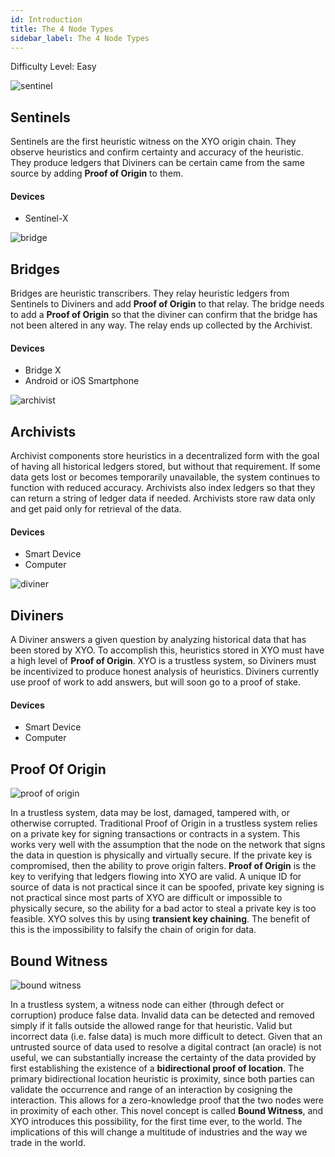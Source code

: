 ```yaml
---
id: Introduction
title: The 4 Node Types 
sidebar_label: The 4 Node Types
---
```

<div class="alert alert-primary text-center" role="alert">
  Difficulty Level: Easy
</div>

![sentinel](assets/sentinal_beacons.png)

## Sentinels

Sentinels are the first heuristic witness on the XYO origin chain. They observe heuristics and confirm certainty and accuracy of the heuristic. They produce ledgers that Diviners can be certain came from the same source by adding **Proof of Origin** to them.

#### Devices
- Sentinel-X

![bridge](assets/bridge_xyo.png)
## Bridges

Bridges are heuristic transcribers. They relay heuristic ledgers from Sentinels to Diviners and add **Proof of Origin** to that relay. The bridge needs to add a **Proof of Origin** so that the diviner can confirm that the bridge has not been altered in any way. The relay ends up collected by the Archivist.

#### Devices
- Bridge X
- Android or iOS Smartphone


![archivist](assets/archivist_xyo.svg)
## Archivists

Archivist components store heuristics in a decentralized form with the goal of having all historical ledgers stored, but without that requirement. If some data gets lost or becomes temporarily unavailable, the system continues to function with reduced accuracy. Archivists also index ledgers so that they can return a string of ledger data if needed. Archivists store raw data only and get paid only for retrieval of the data. 

#### Devices
- Smart Device
- Computer 


![diviner](assets/diviner_xyo.svg)
## Diviners

A Diviner answers a given question by analyzing historical data that has been stored by XYO. To accomplish this, heuristics stored in XYO must have a high level of **Proof of Origin**. XYO is a trustless system, so Diviners must be incentivized to produce honest analysis of heuristics. Diviners currently use proof of work to add answers, but will soon go to a proof of stake. 

#### Devices
- Smart Device
- Computer


## Proof Of Origin
![proof of origin](assets/proof_of_origin.png)

In a trustless system, data may be lost, damaged, tampered with, or otherwise corrupted. Traditional Proof of Origin in a trustless system relies on a private key for signing transactions or contracts in a system. This works very well with the assumption that the node on the network that signs the data in question is physically and virtually secure. If the private key is compromised, then the ability to prove origin falters. **Proof of Origin** is the key to verifying that ledgers flowing into XYO are valid. A unique ID for source of data is not practical since it can be spoofed, private key signing is not practical since most parts of XYO are difficult or impossible to physically secure, so the ability for a bad actor to steal a private key is too feasible. XYO solves this by using **transient key chaining**. The benefit of this is the impossibility to falsify the chain of origin for data. 

## Bound Witness
![bound witness](assets/bound_witness.png)

In a trustless system, a witness node can either (through defect or corruption) produce false data. Invalid data can be detected and removed simply if it falls outside the allowed range for that heuristic. Valid but incorrect data (i.e. false data) is much more difficult to detect. Given that an untrusted source of data used to resolve a digital contract (an oracle) is not useful, we can substantially increase the certainty of the data provided by first establishing the existence of a **bidirectional proof of location**. The primary bidirectional location heuristic is proximity, since both parties can validate the occurrence and range of an interaction by cosigning the interaction. This allows for a zero-knowledge proof that the two nodes were in proximity of each other. This novel concept is called **Bound Witness**, and XYO introduces this possibility, for the first time ever, to the world. The implications of this will change a multitude of industries and the way we trade in the world.

